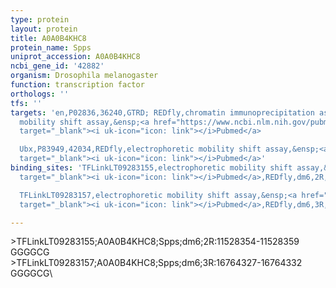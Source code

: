 ```yaml
---
type: protein
layout: protein
title: A0A0B4KHC8
protein_name: Spps
uniprot_accession: A0A0B4KHC8
ncbi_gene_id: '42882'
organism: Drosophila melanogaster
function: transcription factor
orthologs: ''
tfs: ''
targets: 'en,P02836,36240,GTRD; REDfly,chromatin immunoprecipitation assay; electrophoretic
  mobility shift assay,&ensp;<a href="https://www.ncbi.nlm.nih.gov/pubmed/?term=16155187%5Buid%5D+OR+20965965%5Buid%5D+OR+27924024%5Buid%5D"
  target="_blank"><i uk-icon="icon: link"></i>Pubmed</a>

  Ubx,P83949,42034,REDfly,electrophoretic mobility shift assay,&ensp;<a href="https://www.ncbi.nlm.nih.gov/pubmed/?term=16155187%5Buid%5D+OR+20965965%5Buid%5D"
  target="_blank"><i uk-icon="icon: link"></i>Pubmed</a>'
binding_sites: 'TFLinkLT09283155,electrophoretic mobility shift assay,&ensp;<a href="https://www.ncbi.nlm.nih.gov/pubmed/?term=16155187;20965965%5Buid%5D"
  target="_blank"><i uk-icon="icon: link"></i>Pubmed</a>,REDfly,dm6,2R,11528354,11528359,NA

  TFLinkLT09283157,electrophoretic mobility shift assay,&ensp;<a href="https://www.ncbi.nlm.nih.gov/pubmed/?term=16155187;20965965%5Buid%5D"
  target="_blank"><i uk-icon="icon: link"></i>Pubmed</a>,REDfly,dm6,3R,16764327,16764332,NA'

---
```

\>TFLinkLT09283155;A0A0B4KHC8;Spps;dm6;2R:11528354-11528359\GGGGCG\\>TFLinkLT09283157;A0A0B4KHC8;Spps;dm6;3R:16764327-16764332\GGGGCG\